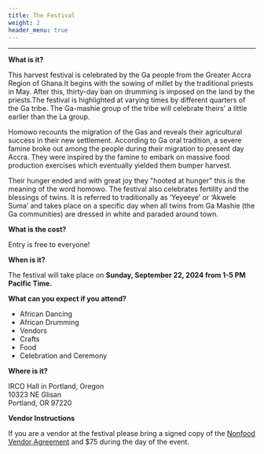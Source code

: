 ```yaml
---
title: The Festival
weight: 2
header_menu: true
---
```


***

**What is it?**

This harvest festival is celebrated by the Ga people from the Greater Accra Region of Ghana.It begins with the sowing of millet by the traditional priests in May. After this, thirty-day ban on drumming is imposed on the land by the priests.The festival is highlighted at varying times by different quarters of the Ga tribe. The Ga-mashie group of the tribe will celebrate theirs' a little earlier than the La group.

Homowo recounts the migration of the Gas and reveals their agricultural success in their new settlement. According to Ga oral tradition, a severe famine broke out among the people during their migration to present day Accra. They were inspired by the famine to embark on massive food production exercises which eventually yielded them bumper harvest.

Their hunger ended and with great joy they "hooted at hunger" this is the meaning of the word homowo. The festival also celebrates fertility and the blessings of twins. It is referred to traditionally as ‘Yeyeeye’ or ‘Akwele Suma’ and takes place on a specific day when all twins from Ga Mashie (the Ga communities) are dressed in white and paraded around town.

**What is the cost?**

Entry is free to everyone!

**When is it?**

The festival will take place on **Sunday, September 22, 2024 from 1-5 PM Pacific Time.**

**What can you expect if you attend?**

* African Dancing
* African Drumming
* Vendors
* Crafts
* Food
* Celebration and Ceremony

**Where is it?**

IRCO Hall in Portland, Oregon\
10323 NE Glisan\
Portland, OR 97220

**Vendor Instructions**

If you are a vendor at the festival please bring a signed copy of the [Nonfood Vendor Agreement](/images/htf_nonfood_vendor-agreement_2022.pdf) and $75 during the day of the event.
